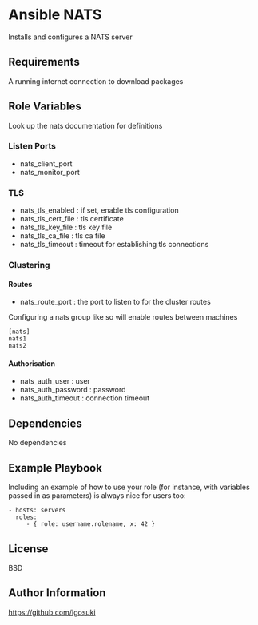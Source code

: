 Ansible NATS
=========

Installs and configures a NATS server

Requirements
------------

A running internet connection to download packages

Role Variables
--------------

Look up the nats documentation for definitions

### Listen Ports
- nats_client_port
- nats_monitor_port

### TLS 
- nats_tls_enabled : if set, enable tls configuration
- nats_tls_cert_file : tls certificate
- nats_tls_key_file : tls key file 
- nats_tls_ca_file : tls ca file
- nats_tls_timeout : timeout for establishing tls connections

### Clustering

#### Routes
- nats_route_port : the port to listen to for the cluster routes

Configuring a nats group like so will enable routes between machines  
```
[nats]
nats1
nats2
```

#### Authorisation

- nats_auth_user : user 
- nats_auth_password : password
- nats_auth_timeout : connection timeout

Dependencies
------------

No dependencies

Example Playbook
----------------

Including an example of how to use your role (for instance, with variables passed in as parameters) is always nice for users too:

    - hosts: servers
      roles:
         - { role: username.rolename, x: 42 }

License
-------

BSD

Author Information
------------------

https://github.com/Igosuki
